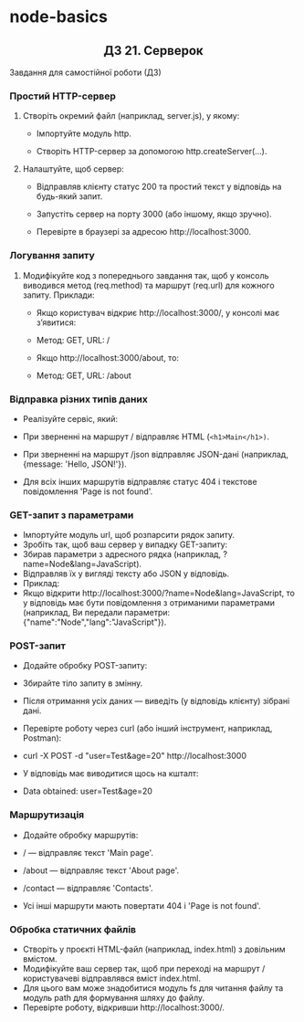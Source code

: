 # node-basics
## <center> ДЗ 21. Серверок </center>

Завдання для самостійної роботи (ДЗ)

### Простий HTTP-сервер
1. Створіть окремий файл (наприклад, server.js), у якому:

   * Імпортуйте модуль http.

   * Створіть HTTP-сервер за допомогою http.createServer(...).

2. Налаштуйте, щоб сервер:

   * Відправляв клієнту статус 200 та простий текст у відповідь на будь-який запит.

   * Запустіть сервер на порту 3000 (або іншому, якщо зручно).
   * Перевірте в браузері за адресою http://localhost:3000.

### Логування запиту
1. Модифікуйте код з попереднього завдання так, щоб у консоль виводився метод (req.method) та маршрут (req.url) для кожного запиту.
   Приклади:
   
   * Якщо користувач відкриє http://localhost:3000/, у консолі має з’явитися:
   
   * Метод: GET, URL: /

   * Якщо http://localhost:3000/about, то:

   * Метод: GET, URL: /about

### Відправка різних типів даних
   * Реалізуйте сервіс, який:
   
   * При зверненні на маршрут / відправляє HTML (`<h1>Main</h1>)`.

   * При зверненні на маршрут /json відправляє JSON-дані (наприклад, {message: 'Hello, JSON!'}).

   * Для всіх інших маршрутів відправляє статус 404 і текстове повідомлення 'Page is not found'.

### GET-запит з параметрами
   * Імпортуйте модуль url, щоб розпарсити рядок запиту.
   * Зробіть так, щоб ваш сервер у випадку GET-запиту:
   * Збирав параметри з адресного рядка (наприклад, ?name=Node&lang=JavaScript).
   * Відправляв їх у вигляді тексту або JSON у відповідь.
   * Приклад:
   * Якщо відкрити http://localhost:3000/?name=Node&lang=JavaScript, то у відповідь має бути повідомлення з отриманими параметрами (наприклад, Ви передали параметри: {"name":"Node","lang":"JavaScript"}).

### POST-запит
   * Додайте обробку POST-запиту:
   * Збирайте тіло запиту в змінну.
   * Після отримання усіх даних — виведіть (у відповідь клієнту) зібрані дані.
   * Перевірте роботу через curl (або інший інструмент, наприклад, Postman):

   * curl -X POST -d "user=Test&age=20" http://localhost:3000

   * У відповідь має виводитися щось на кшталт:

   * Data obtained: user=Test&age=20

### Маршрутизація
   * Додайте обробку маршрутів:

   * / — відправляє текст 'Main page'.

   *   /about — відправляє текст 'About page'.
   
   * /contact — відправляє 'Contacts'.
   
   * Усі інші маршрути мають повертати 404 і 'Page is not found'.

### Обробка статичних файлів
   * Створіть у проєкті HTML-файл (наприклад, index.html) з довільним вмістом.
   * Модифікуйте ваш сервер так, щоб при переході на маршрут / користувачеві відправлявся вміст index.html.
   * Для цього вам може знадобитися модуль fs для читання файлу та модуль path для формування шляху до файлу.
   * Перевірте роботу, відкривши http://localhost:3000/.
